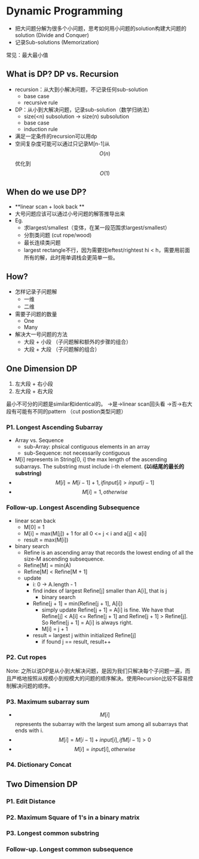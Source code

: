 <extoc></extoc>

# Dynamic Programming

- 把大问题分解为很多个小问题，思考如何用小问题的solution构建大问题的solution (Divide and Conquer)
- 记录Sub-solutions (Memorization)

常见：最大最小值

## What is DP? DP vs. Recursion

- recursion：从大到小解决问题，不记录任何sub-solution
    - base case
    - recursive rule
- DP：从小到大解决问题，记录sub-solution（数学归纳法）
    - size(<n) subsolution -> size(n) subsolution
    - base case
    - induction rule
- 满足一定条件的recursion可以用dp
- 空间复杂度可能可以通过只记录M[n-1]从$$O(n)$$优化到$$O(1)$$

## When do we use DP?

- **linear scan + look back **
- 大号问题应该可以通过小号问题的解答推导出来
- Eg.
    - 求largest/smallest（变体，在某一段范围求largest/smallest）
    - 分割类问题 (cut rope/wood)
    - 最长连续类问题
    - largest rectangle不行，因为需要找leftest/rightest hi < h，需要用前面所有的解，此时用单调栈会更简单一些。

## How?
- 怎样记录子问题解
    - 一维
    - 二维
- 需要子问题的数量
    - One
    - Many
- 解决大一号问题的方法
    - 大段 + 小段 （子问题解和额外的步骤的组合）
    - 大段 + 大段 （子问题解的组合）

## One Dimension DP

1. 左大段 + 右小段
2. 左大段 + 右大段

最小不可分的问题是similar和identical的。
->是->linear scan回头看
->否->右大段有可能有不同的pattern （cut postion类型问题）

### P1. Longest Ascending Subarray

- Array vs. Sequence
    - sub-Array: phsical contiguous elements in an array
    - sub-Sequence: not necessarily contiguous
- M[i] represents in String[0, i] the max length of the ascending subarrays. The substring must include i-th element. **(以i结尾的最长的substring)**
- $$M[i] = M[i - 1] + 1, if input[i] > input[i - 1]$$
- $$M[i] = 1, otherwise$$

### Follow-up. Longest Ascending Subsequence

- linear scan back
    - M[0] = 1
    - M[i] = max(M[j]) + 1 for all 0 <= j < i and a[j] < a[i]
    - result = max(M[i])
- binary search
    - Refine is an ascending array that records the lowest ending of all the size-M ascending subsequence.
    - Refine[M] = min(A)
    - Refine[M] < Refine[M + 1]
    - update
        - i: 0 -> A.length - 1
        - find index of largest Refine[j] smaller than A[i], that is j
            - binary search
        - Refine[j + 1] = min(Refine[j + 1], A[i])
            - simply update Refine[j + 1] = A[i] is fine. We have that Refine[j] < A[i] <= Refine[j + 1] and Refine[j + 1] > Refine[j]. So Refine[j + 1] = A[i] is always right.
            - M[i] = j + 1
        - result = largest j within initialized Refine[j]
            - if found j == result, result++
        
    

### P2. Cut ropes

Note: 之所以说DP是从小到大解决问题，是因为我们只解决每个子问题一遍，而且严格地按照从规模小到规模大的问题的顺序解决。使用Recursion比较不容易控制解决问题的顺序。

### P3. Maximum subarray sum

- $$M[i]$$ represents the subarray with the largest sum among all subarrays that ends with i.
- $$M[i] = M[i - 1] + input[i], if M[i - 1] > 0$$
- $$M[i] = input[i], otherwise$$

### P4. Dictionary Concat

## Two Dimension DP

### P1. Edit Distance

### P2. Maximum Square of 1's in a binary matrix

### P3. Longest common substring

### Follow-up. Longest common subsequence